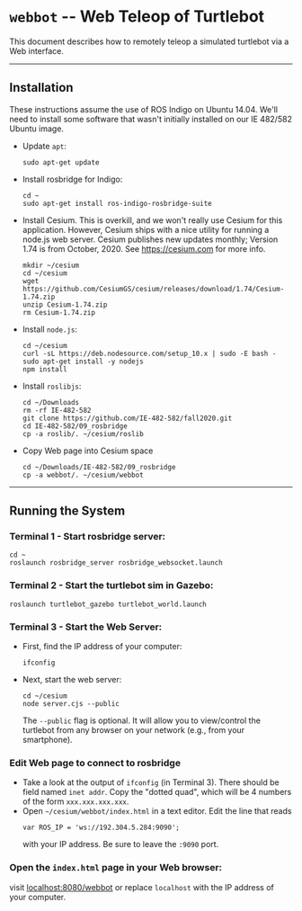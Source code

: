 # `webbot` -- Web Teleop of Turtlebot

This document describes how to remotely teleop a simulated turtlebot via a Web interface.

--- 

## Installation
These instructions assume the use of ROS Indigo on Ubuntu 14.04.  We'll need to install some software that wasn't initially installed on our IE 482/582 Ubuntu image.

- Update `apt`:
    ```
    sudo apt-get update
    ```

- Install rosbridge for Indigo:
    ```
    cd ~
    sudo apt-get install ros-indigo-rosbridge-suite
    ```
    
- Install Cesium.  This is overkill, and we won't really use Cesium for this application.  However, Cesium ships with a nice utility for running a node.js web server.  Cesium publishes new updates monthly; Version 1.74 is from October, 2020.  See https://cesium.com for more info.
    ```
    mkdir ~/cesium
    cd ~/cesium
    wget https://github.com/CesiumGS/cesium/releases/download/1.74/Cesium-1.74.zip
    unzip Cesium-1.74.zip
    rm Cesium-1.74.zip
    ```
    
- Install `node.js`:
    ```
    cd ~/cesium
    curl -sL https://deb.nodesource.com/setup_10.x | sudo -E bash -
    sudo apt-get install -y nodejs
    npm install    
    ```

- Install `roslibjs`:
    ```
    cd ~/Downloads
	rm -rf IE-482-582
    git clone https://github.com/IE-482-582/fall2020.git
    cd IE-482-582/09_rosbridge
    cp -a roslib/. ~/cesium/roslib
    ```
    
- Copy Web page into Cesium space
    ```
    cd ~/Downloads/IE-482-582/09_rosbridge
    cp -a webbot/. ~/cesium/webbot
    ```
        
--- 

## Running the System

### Terminal 1 - Start rosbridge server:
```
cd ~
roslaunch rosbridge_server rosbridge_websocket.launch 
```

### Terminal 2 - Start the turtlebot sim in Gazebo:
```
roslaunch turtlebot_gazebo turtlebot_world.launch
```

### Terminal 3 - Start the Web Server:
- First, find the IP address of your computer:
    ```
    ifconfig
    ```
  
- Next, start the web server:    
    ```
    cd ~/cesium
    node server.cjs --public
    ```
    The `--public` flag is optional.  It will allow you to view/control the turtlebot from any browser on your network (e.g., from your smartphone).  


### Edit Web page to connect to rosbridge
- Take a look at the output of `ifconfig` (in Terminal 3).  There should be field named `inet addr`.  Copy the "dotted quad", which will be 4 numbers of the form `xxx.xxx.xxx.xxx`.
- Open `~/cesium/webbot/index.html` in a text editor.  Edit the line that reads
    ```
    var ROS_IP = 'ws://192.304.5.284:9090';
    ```
    with your IP address.  Be sure to leave the `:9090` port.

### Open the `index.html` page in your Web browser:
visit [localhost:8080/webbot](localhost:8080/webbot) or replace `localhost` with the IP address of your computer.

